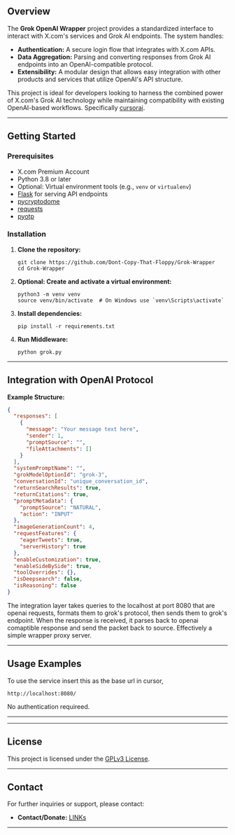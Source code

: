 ## Overview

The **Grok OpenAI Wrapper** project provides a standardized interface to interact with X.com's services and Grok AI endpoints. The system handles:

- **Authentication:** A secure login flow that integrates with X.com APIs.
- **Data Aggregation:** Parsing and converting responses from Grok AI endpoints into an OpenAI-compatible protocol.
- **Extensibility:** A modular design that allows easy integration with other products and services that utilize OpenAI's API structure.

This project is ideal for developers looking to harness the combined power of X.com's Grok AI technology while maintaining compatibility with existing OpenAI-based workflows. Specifically [cursorai](https://www.cursor.com/).

---

## Getting Started

### Prerequisites

- X.com Premium Account
- Python 3.8 or later
- Optional: Virtual environment tools (e.g., `venv` or `virtualenv`)
- [Flask](https://flask.palletsprojects.com/) for serving API endpoints
- [pycryptodome](https://www.pycryptodome.org/)
- [requests](https://requests.readthedocs.io/en/latest/)
- [pyotp](https://github.com/pyauth/pyotp)

### Installation

1. **Clone the repository:**

   ```
   git clone https://github.com/Dont-Copy-That-Floppy/Grok-Wrapper
   cd Grok-Wrapper
   ```

2. **Optional: Create and activate a virtual environment:**

   ```
   python3 -m venv venv
   source venv/bin/activate  # On Windows use `venv\Scripts\activate`
   ```

3. **Install dependencies:**

   ```
   pip install -r requirements.txt
   ```

4. **Run Middleware:**

   ```
   python grok.py
   ```

---

## Integration with OpenAI Protocol

**Example Structure:**

```json
{
  "responses": [
    {
      "message": "Your message text here",
      "sender": 1,
      "promptSource": "",
      "fileAttachments": []
    }
  ],
  "systemPromptName": "",
  "grokModelOptionId": "grok-3",
  "conversationId": "unique_conversation_id",
  "returnSearchResults": true,
  "returnCitations": true,
  "promptMetadata": {
    "promptSource": "NATURAL",
    "action": "INPUT"
  },
  "imageGenerationCount": 4,
  "requestFeatures": {
    "eagerTweets": true,
    "serverHistory": true
  },
  "enableCustomization": true,
  "enableSideBySide": true,
  "toolOverrides": {},
  "isDeepsearch": false,
  "isReasoning": false
}
```

The integration layer takes queries to the localhost at port 8080 that are openai requests, formats them to grok's protocol, then sends them to grok's endpoint. When the response is received, it parses back to openai comaptible response and send the packet back to source. Effectively a simple wrapper proxy server.

---

## Usage Examples

To use the service insert this as the base url in cursor,

```
http://localhost:8080/
```

No authentication requireed.

---

---

## License

This project is licensed under the [GPLv3 License](LICENSE).

---

## Contact

For further inquiries or support, please contact:

- **Contact/Donate:** [LINKs](https://linktr.ee/f0ll0w.th3.wh1t3.r4bb1t)

---